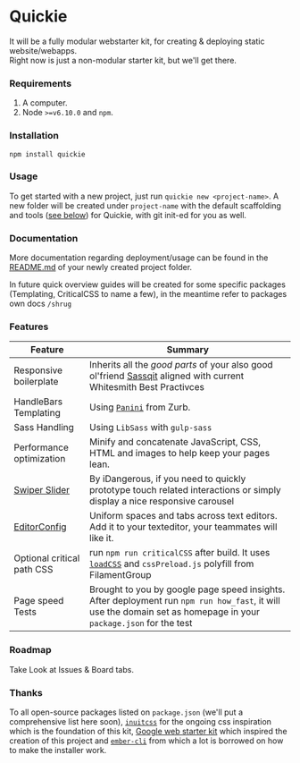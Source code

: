 # Quickie
It will be a fully modular webstarter kit, for creating & deploying static website/webapps.  
Right now is just a non-modular starter kit, but we'll get there.


### Requirements
1. A computer.
1. Node `>=v6.10.0` and `npm`.

### Installation
```
npm install quickie
```

### Usage
To get started with a new project, just run `quickie new <project-name>`. A new folder will be created under `project-name` with the default scaffolding and tools ([see below](#Features)) for Quickie, with git init-ed for you as well.

### Documentation
More documentation regarding deployment/usage can be found in the [README.md](blueprints/deafault/files/README.md) of your newly created project folder.

In future quick overview guides will be created for some specific packages (Templating, CriticalCSS to name a few), in the meantime refer to packages own docs `/shrug`

### Features

| Feature                                      | Summary                                                                                                                                                              |
|----------------------------------------------|----------------------------------------------------------------------------------------------------------------------------------------------------------------------|
| Responsive boilerplate                       | Inherits all the *good parts* of your also good ol'friend [Sassqit](https://github.com/whitesmith/sassqit) aligned with current Whitesmith Best Practivces |
| HandleBars Templating                        | Using [`Panini`](https://github.com/zurb/panini) from Zurb.|
| Sass Handling                                | Using `LibSass` with `gulp-sass`|
| Performance optimization                     | Minify and concatenate JavaScript, CSS, HTML and images to help keep your pages lean. |
| [Swiper Slider](http://idangero.us/swiper/)  | By iDangerous, if you need to quickly prototype touch related interactions or simply display a nice responsive carousel |
| [EditorConfig](http://editorconfig.org/)     | Uniform spaces and tabs across text editors. Add it to your texteditor, your teammates will like it.|
| Optional critical path CSS                   | run `npm run criticalCSS` after build. It uses [`loadCSS`](https://github.com/filamentgroup/loadCSS) and `cssPreload.js` polyfill from FilamentGroup |
| Page speed Tests                             | Brought to you by google page speed insights. After deployment run `npm run how_fast`, it will use the domain set as homepage in your `package.json` for the test |


### Roadmap
Take Look at Issues & Board tabs.

### Thanks
To all open-source packages listed on `package.json` (we'll put a comprehensive list here soon), [`inuitcss`](https://github.com/inuitcss/inuitcss) for the ongoing css inspiration which is the foundation of this kit, [Google web starter kit](https://github.com/google/web-starter-kit) which inspired the creation of this project and [`ember-cli`](https://github.com/ember-cli/ember-cli) from which a lot is borrowed on how to make the installer work.
